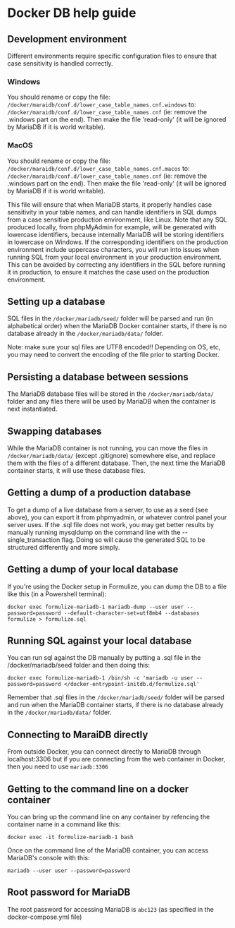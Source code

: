 # Docker DB help guide

## Development environment

Different environments require specific configuration files to ensure that case sensitivity is handled correctly.

### Windows

You should rename or copy the file: `/docker/maraidb/conf.d/lower_case_table_names.cnf.windows` to: `/docker/maraidb/conf.d/lower_case_table_names.cnf`
(ie: remove the .windows part on the end). Then make the file 'read-only' (it will be ignored by MariaDB if it is world writable).

### MacOS

You should rename or copy the file: `/docker/maraidb/conf.d/lower_case_table_names.cnf.macos` to: `/docker/maraidb/conf.d/lower_case_table_names.cnf`
(ie: remove the .windows part on the end). Then make the file 'read-only' (it will be ignored by MariaDB if it is world writable).

This file will ensure that when MariaDB starts, it properly handles case sensitivity in your table names, and can handle identifiers in SQL dumps from a case sensitive production environment, like Linux. Note that any SQL produced locally, from phpMyAdmin for example, will be generated with lowercase identifiers, because internally MariaDB will be storing identifiers in lowercase on Windows. If the corresponding identifiers on the production environment include uppercase characters, you will run into issues when running SQL from your local environment in your production environment. This can be avoided by correcting any identifiers in the SQL before running it in production, to ensure it matches the case used on the production environment.

## Setting up a database
SQL files in the `/docker/mariadb/seed/` folder will be parsed and run (in alphabetical order) when the MariaDB Docker container starts, if there is no database already in the `/docker/mariadb/data/` folder.

Note: make sure your sql files are UTF8 encoded!! Depending on OS, etc, you may need to convert the encoding of the file prior to starting Docker.

## Persisting a database between sessions
The MariaDB database files will be stored in the `/docker/mariadb/data/` folder and any files there will be used by MariaDB when the container is next instantiated.

## Swapping databases
While the MariaDB container is not running, you can move the files in `/docker/mariadb/data/` (except .gitignore) somewhere else, and replace them with the files of a different database. Then, the next time the MariaDB container starts, it will use these database files.

## Getting a dump of a production database
To get a dump of a live database from a server, to use as a seed (see above), you can export it from phpmyadmin, or whatever control panel your server uses. If the .sql file does not work, you may get better results by manually running mysqldump on the command line with the --single_transaction flag. Doing so will cause the generated SQL to be structured differently and more simply.

## Getting a dump of your local database
If you're using the Docker setup in Formulize, you can dump the DB to a file like this (in a Powershell terminal):

`docker exec formulize-mariadb-1 mariadb-dump --user user --password=password --default-character-set=utf8mb4 --databases formulize > formulize.sql`

## Running SQL against your local database
You can run sql against the DB manually by putting a .sql file in the /docker/mariadb/seed folder and then doing this:

`docker exec formulize-mariadb-1 /bin/sh -c 'mariadb -u user --password=password </docker-entrypoint-initdb.d/formulize.sql'`

Remember that .sql files in the `/docker/mariadb/seed/` folder will be parsed and run when the MariaDB container starts, if there is no database already in the `/docker/mariadb/data/` folder.

## Connecting to MaraiDB directly
From outside Docker, you can connect directly to MariaDB through localhost:3306 but if you are connecting from the web container in Docker, then you need to use `mariadb:3306`

## Getting to the command line on a docker container
You can bring up the command line on any container by refencing the container name in a command like this:

`docker exec -it formulize-mariadb-1 bash`

Once on the command line of the MariaDB container, you can access MariaDB's console with this:

`mariadb --user user --password=password`

## Root password for MariaDB
The root password for accessing MariaDB is `abc123` (as specified in the docker-compose.yml file)
